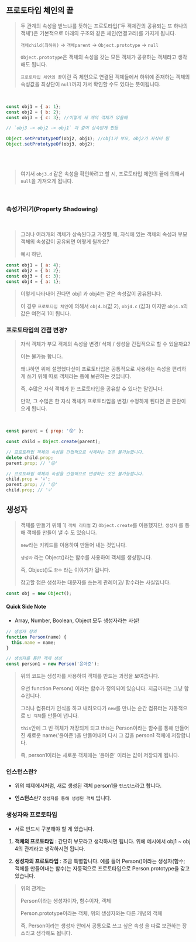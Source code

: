 ## 프로토타입 체인의 끝

> 두 관계의 속성을 받느냐를 뜻하는 프로토타입('두 객체간의 공유되는 또 하나의 객체')은 기본적으로 아래의 구조와 같은 체인(연결고리)를 가지게 됩니다.
>
> `객체child(최하위)` -> `객체parent` -> `Object.prototype` -> `null`
>
>`Object.prototype`은 객체의 속성을 갖는 모든 객체가 공유하는 객체라고 생각해도 됩니다.
> 
> `프로토타입 체인의 끝`이란 즉 체인으로 연결된 객체들에서 하위에 존재하는 객체의 속성값을 최상단이 `null`까지 가서 확인할 수도 있다는 뜻이됩니다.

<br>

```js
const obj1 = { a: 1};
const obj2 = { b: 2};
const obj3 = { c: 3}; //이렇게 세 개의 객체가 있을때

// `obj3 -> obj2 -> obj1` 과 같이 상속받게 만듬

Object.setPrototypeOf(obj2, obj1); //obj1가 부모, obj2가 자식이 됨
Object.setPrototypeOf(obj3, obj2); 

```
<br><br>

>여기서 `obj3.d` 같은 속성을 확인하려고 할 시, 프로토타입 체인의 끝에 의해서 `null`을 가져오게 됩니다.

<br>

### 속성가리기(Property Shadowing)

<br>

> 그러나 여러개의 객체가 상속된다고 가정할 때, 자식에 있는 객체의 속성과 부모 객체의 속성값이 공유되면 어떻게 될까요?
>
>예시 하단,

```js
const obj1 = { a: 4};
const obj2 = { b: 2};
const obj3 = { c: 3};
const obj4 = { a: 1};
```

> 이렇게 나타내어 진다면 obj1 과 obj4는 같은 속성값이 공유됩니다.
>
> 이 경우 `프로토타입 체인`에 의해서 `obj4.b`(값 2), `obj4.c` (값3) 이지만 `obj4.a`의 값은 여전히 1이 됩니다.
>

### 프로토타입의 간접 변경?

> 자식 객체가 부모 객체의 속성을 변경/ 삭제 / 생성을 간접적으로 할 수 있을까요?
>
> 이는 불가능 합니다. 
> 
> 왜냐하면 위에 설명했다싶이 프로토타입은 공통적으로 사용하는 속성을 편리하게 쓰기 위해 따로 객체라는 통에 보관하는 것입니다.
>
> 즉, 수많은 자식 객체가 한 프로토타입을 공유할 수 있다는 말입니다.
>
> 만약, 그 수많은 한 자식 객체가 프로토타입을 변경/ 수정하게 된다면 큰 혼란이 오게 됩니다.

<br>

```js
const parent = { prop: '😝' };

const child = Object.create(parent);

// 프로토타입 객체의 속성을 간접적으로 삭제하는 것은 불가능합니다.
delete child.prop;
parent.prop; // '😝'

// 프로토타입 객체의 속성을 간접적으로 변경하는 것은 불가능합니다.
child.prop = '💀';
parent.prop; // '😝'
child.prop; // '💀'
```



## 생성자

> 객체를 만들기 위해 1) `객체 리터럴` 2) `Object.create`를 이용했지만, `생성자` 를 통해 객체를 만들어 낼 수 도 있습니다.
>
> `new`라는 키워드를 이용하여 만들어 내는 것입니다.
>
> `생성자` 라는 Object()라는 함수를 사용하여 객체를 생성합니다.
>
> 즉, Object()도 `함수` 라는 이야기가 됩니다.
>
> 참고할 점은 생성자는 대문자를 쓰는게 관례이고/ 함수라는 사실입니다.

```js
const obj = new Object();
```

#### Quick Side Note

- Array, Number, Boolean, Object 모두 생성자라는 사실!


```js
// 생성자 정의
function Person(name) {
  this.name = name;
}

// 생성자를 통한 객체 생성
const person1 = new Person('윤아준');
```

> 위의 코드는 생성자를 사용하여 객체를 만드는 과정을 보여줍니다.
>
> 우선 function Person() 이라는 함수가 정의되어 있습니다. 지금까지는 그냥 함수입니다.
>
> 그러나 컴퓨터가 인식을 하고 내려오다가 `new`를 만나는 순간 컴퓨터는 자동적으로 `빈 객체`를 만들어 냅니다.
>
> `this`안에 그 빈 객체가 저장되게 되고 this는 Person이라는 함수를 통해 만들어진 새로운 name('윤아준')을 만들어내어 다시 그 값을 person1 객체에 저장합니다.
>
> 즉, person1이라는 새로운 객체에는 '윤아준' 이라는 값이 저장되게 됩니다.


### 인스턴스란?

- 위의 예제에서처럼, 새로 생성된 객체 person1을 `인스턴스`라고 합니다.

- **인스턴스**란? `생성자를 통해 생성된 객체` 입니다.

### 생성자와 프로토타입

- 서로 반드시 구분해야 할 게 있습니다.

1. **객체의 프로토타입** : 간단히 부모라고 생각하시면 됩니다. 위에 예시에서 obj1 ~ obj 4의 관계라고 생각하시면 됩니다.

2. **생성자의 프로토타입** : 조금 특별합니다. 예를 들어 Person()이라는 생성자(함수; 객체를 만들어내는 함수)는 자동적으로 프로토타입으로 Person.prototype을 갖고 있습니다. 


> 위의 관계는 
>
> Person이라는 생성자이자, 함수이자, 객체
>
> Person.prototype이라는 객체, 위의 생성자와는 다른 개념의 객체
>
> 즉, Person이라는 생성자 안에서 공통으로 쓰고 싶은 속성 을 따로 보관하는 장소라고 생각해도 됩니다. 


